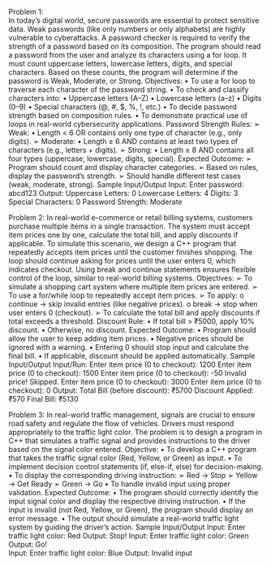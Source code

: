 Problem 1:  
In today’s digital world, secure passwords are essential to protect sensitive data. Weak passwords (like 
only numbers or only alphabets) are highly vulnerable to cyberattacks. A password checker is required 
to verify the strength of a password based on its composition. 
The program should read a password from the user and analyze its characters using a for loop. It must 
count uppercase letters, lowercase letters, digits, and special characters. Based on these counts, the 
program will determine if the password is Weak, Moderate, or Strong. 
Objectives: 
• To use a for loop to traverse each character of the password string. 
• To check and classify characters into: 
• Uppercase letters (A–Z) 
• Lowercase letters (a–z) 
• Digits (0–9) 
• Special characters (@, #, $, %, !, etc.) 
• To decide password strength based on composition rules. 
• To demonstrate practical use of loops in real-world cybersecurity applications. 
Password Strength Rules: 
➢ Weak: 
• Length < 6 OR contains only one type of character (e.g., only digits). 
➢ Moderate: 
• Length ≥ 6 AND contains at least two types of characters (e.g., letters + digits). 
➢ Strong: 
• Length ≥ 8 AND contains all four types (uppercase, lowercase, digits, special). 
Expected Outcome: 
➢ Program should count and display character categories. 
➢ Based on rules, display the password’s strength. 
➢ Should handle different test cases (weak, moderate, strong). 
Sample Input/Output 
Input: 
Enter password: abcd123 
Output: 
Uppercase Letters: 0 
Lowercase Letters: 4 
Digits: 3 
Special Characters: 0 
Password Strength: Moderate 


Problem 2: 
In real-world e-commerce or retail billing systems, customers purchase multiple items in a single 
transaction. The system must accept item prices one by one, calculate the total bill, and apply 
discounts if applicable. To simulate this scenario, we design a C++ program that repeatedly accepts 
item prices until the customer finishes shopping. 
The loop should continue asking for prices until the user enters 0, which indicates checkout. Using 
break and continue statements ensures flexible control of the loop, similar to real-world billing 
systems. 
Objectives: 
➢ To simulate a shopping cart system where multiple item prices are entered. 
➢ To use a for/while loop to repeatedly accept item prices. 
➢ To apply: 
o continue → skip invalid entries (like negative prices). 
o break → stop when user enters 0 (checkout). 
➢ To calculate the total bill and apply discounts if total exceeds a threshold. 
Discount Rule: 
• If total bill > ₹5000, apply 10% discount. 
• Otherwise, no discount. 
Expected Outcome: 
• Program should allow the user to keep adding item prices. 
• Negative prices should be ignored with a warning. 
• Entering 0 should stop input and calculate the final bill. 
• If applicable, discount should be applied automatically. 
Sample Input/Output 
Input/Run: 
Enter item price (0 to checkout): 1200 
Enter item price (0 to checkout): 1500 
Enter item price (0 to checkout): -50 
Invalid price! Skipped. 
Enter item price (0 to checkout): 3000 
Enter item price (0 to checkout): 0 
Output: 
Total Bill (before discount): ₹5700 
Discount Applied: ₹570 
Final Bill: ₹5130 


Problem 3: 
In real-world traffic management, signals are crucial to ensure road safety and regulate the flow of 
vehicles. Drivers must respond appropriately to the traffic light color. The problem is to design a 
program in C++ that simulates a traffic signal and provides instructions to the driver based on the signal 
color entered. 
Objective: 
• To develop a C++ program that takes the traffic signal color (Red, Yellow, or Green) as 
input. 
• To implement decision control statements (if, else-if, else) for decision-making. 
• To display the corresponding driving instruction: 
➢ Red → Stop 
➢ Yellow → Get Ready 
➢ Green → Go 
• To handle invalid input using proper validation. 
Expected Outcome: 
• The program should correctly identify the input signal color and display the respective 
driving instruction. 
• If the input is invalid (not Red, Yellow, or Green), the program should display an error 
message. 
• The output should simulate a real-world traffic light system by guiding the driver’s 
action. 
Sample Input/Output 
Input: 
Enter traffic light color: Red 
Output: 
Stop! 
Input: 
Enter traffic light color: Green 
Output: 
Go!  
Input: 
Enter traffic light color: Blue 
Output: 
Invalid input 
